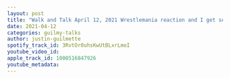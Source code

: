 ```yaml
---
layout: post
title: "Walk and Talk April 12, 2021 Wrestlemania reaction and I get serious for a minute"
date: 2021-04-12
categories: guilmy-talks
author: justin-guilmette
spotify_track_id: 3RvtOr0uhsKwUtBLxrLmoI
youtube_video_id: 
apple_track_id: 1000516847926
youtube_metadata: 
---
```

